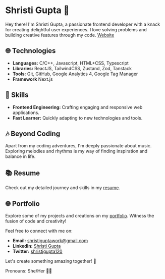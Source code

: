# Shristi Gupta 🚀

Hey there! I'm Shristi Gupta, a passionate frontend developer with a knack for creating delightful user experiences. I love solving problems and building creative features through my code.
[Website](https://shristi-portfolio-seven.vercel.app/) 

## 🌐 Technologies

- **Languages:** C/C++, Javascript, HTML+CSS, Typescript  
- **Libraries:**  ReactJS, TailwindCSS, Zustand, Zod, Tanstack
- **Tools:** Git, GitHub, Google Analytics 4, Google Tag Manager
- **Framework** Next.js 

## 🚀 Skills

- **Frontend Engineering:** Crafting engaging and responsive web applications.
- **Fast Learner:** Quickly adapting to new technologies and tools.

## 🎶 Beyond Coding

Apart from my coding adventures, I'm deeply passionate about music. Exploring melodies and rhythms is my way of finding inspiration and balance in life.

## 📚 Resume

Check out my detailed journey and skills in my [resume](https://drive.google.com/file/d/188_sorZWyNW0eZmnpbA3U-SIk0rV2ZwZ/view?usp=drive_link).

## 🌐 Portfolio

Explore some of my projects and creations on my [portfolio](https://shristi-portfolio-seven.vercel.app/). Witness the fusion of code and creativity!

Feel free to connect with me on:

- **Email:** [shristiguptawork@gmail.com](mailto:shristiguptawork@gmail.com)
- **LinkedIn:** [Shristi Gupta](https://www.linkedin.com/in/shristigupta12)
- **Twitter:** [shristigupta120](https://www.twitter.com/shristigupta120)

Let's create something amazing together! 🚀

Pronouns: She/Her 👩‍💻
